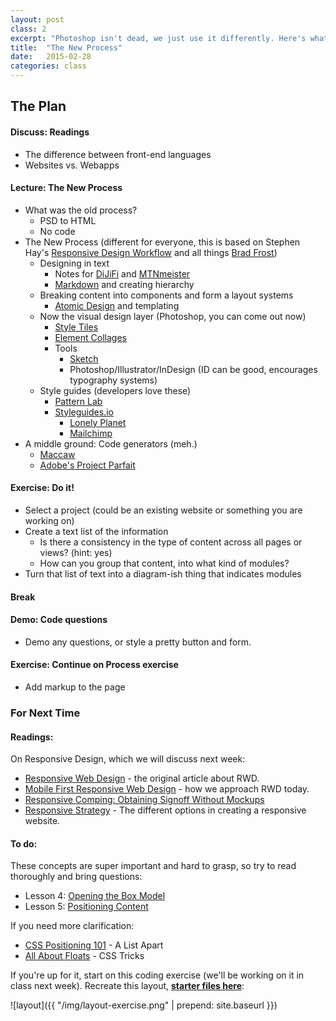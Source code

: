 ```yaml
---
layout: post
class: 2
excerpt: "Photoshop isn't dead, we just use it differently. Here's what we do now."
title:  "The New Process"
date:   2015-02-28
categories: class
---
```


## The Plan

#### <span class="post-title-pre">Discuss:</span> Readings 
	
* The difference between front-end languages
* Websites vs. Webapps

#### <span class="post-title-pre">Lecture:</span> The New Process

* What was the old process?
	* PSD to HTML
	* No code
* The New Process (different for everyone, this is based on Stephen Hay's [Responsive Design Workflow](http://www.responsivedesignworkflow.com/) and all things [Brad Frost](http://bradfrost.com))
	* Designing in text
		* Notes for [DiJiFi](https://github.com/laras126/dijifi-theme/tree/master/_notes	) and [MTNmeister](https://github.com/laras126/mtnmeister-theme/blob/master/content-list.md)
		* [Markdown](http://daringfireball.net/projects/markdown/syntax) and creating hierarchy
	* Breaking content into components and form a layout systems
		* [Atomic Design](http://patternlab.io/about.html) and templating
	* Now the visual design layer (Photoshop, you can come out now)
		* [Style Tiles](http://styletil.es)
		* [Element Collages](http://danielmall.com/articles/rif-element-collages/)
		* Tools
			* [Sketch](http://bohemiancoding.com/sketch/)
			* Photoshop/Illustrator/InDesign (ID can be good, encourages typography systems)
	* Style guides (developers love these)
		* [Pattern Lab](http://patternlab.io)
		* [Styleguides.io](http://styleguides.io)
			* [Lonely Planet](http://rizzo.lonelyplanet.com/styleguide/design-elements/colours)
			* [Mailchimp](http://ux.mailchimp.com/patterns/)
* A middle ground: Code generators (meh.)
	* [Maccaw](http://macaw.co/)
	* [Adobe's Project Parfait](https://assets.adobe.com/link/b8ecd6b6-94ac-468c-9cfa-b2c666c81a6c?section=extract)

#### <span class="post-title-pre">Exercise:</span> Do it!

* Select a project (could be an existing website or something you are working on)
* Create a text list of the information
	* Is there a consistency in the type of content across all pages or views? (hint: yes)
	* How can you group that content, into what kind of modules?
* Turn that list of text into a diagram-ish thing that indicates modules

#### Break

#### <span class="post-title-pre">Demo:</span> Code questions

* Demo any questions, or style a pretty button and form.

#### <span class="post-title-pre">Exercise:</span> Continue on Process exercise

* Add markup to the page

<div class="post-todos notice" markdown="1">

### For Next Time

#### Readings:

On Responsive Design, which we will discuss next week:

* [Responsive Web Design](http://alistapart.com/article/responsive-web-design) - the original article about RWD.
* [Mobile First Responsive Web Design](http://bradfrost.com/blog/web/mobile-first-responsive-web-design/) - how we approach RWD today.
* [Responsive Comping: Obtaining Signoff Without Mockups](http://alistapart.com/article/responsive-comping-obtaining-signoff-with-mockups)
* [Responsive Strategy](http://bradfrost.com/blog/post/responsive-strategy/) - The different options in creating a responsive website.


#### To do:

These concepts are super important and hard to grasp, so try to read thoroughly and bring questions:

* Lesson 4: [Opening the Box Model](http://learn.shayhowe.com/html-css/positioning-content/)
* Lesson 5: [Positioning Content](http://learn.shayhowe.com/html-css/positioning-content/)

If you need more clarification:

* [CSS Positioning 101](http://alistapart.com/article/css-positioning-101) - A List Apart
* [All About Floats](https://css-tricks.com/all-about-floats/) - CSS Tricks

If you're up for it, start on this coding exercise (we'll be working on it in class next week). Recreate this layout, **[starter files here](http://stuff.notlaura.com/downloads/layout-exercise.zip)**:

![layout]({{ "/img/layout-exercise.png" | prepend: site.baseurl }})

</div>

